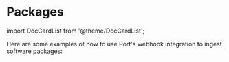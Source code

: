 # Packages

import DocCardList from '@theme/DocCardList';

Here are some examples of how to use Port's webhook integration to ingest software packages:

<DocCardList/>
